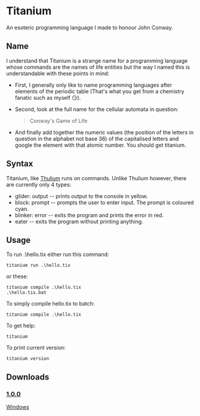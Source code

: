 # Titanium
 An esoteric programming language I made to honour John Conway.

## Name
 I understand that Titanium is a strange name for a programming language whose commands are the names of life entities but the way I named this is understandable with these points in mind:

 - First, I generally only like to name programming languages after elements of the periodic table (That's what you get from a chemistry fanatic such as myself 😏).
 
 - Second, look at the full name for the cellular automata in question: 
    > Conway's Game of Life

 - And finally add together the numeric values (the position of the letters in question in the alphabet not base 36) of the capitalised letters and google the element with that atomic number. You should get titanium.

## Syntax
 Titanium, like [Thulium](https://github.com/JavaCode7/Thulium) runs on commands. Unlike Thulium however, there are currently only 4 types:

 - glider: output -- prints output to the console in yellow.
 - block: prompt -- prompts the user to enter input. The prompt is coloured cyan.
 - blinker: error -- exits the program and prints the error in red.
 - eater -- exits the program without printing anything.

## Usage
 To run .\hello.tix either run this command:
 ```
 titanium run .\hello.tix
 ```
 or these:
 ```
 titanium compile .\hello.tix
 .\hello.tix.bat
 ```
 To simply compile hello.tix to batch:
 ```
 titanium compile .\hello.tix
 ```
 To get help:
 ```
 titanium
 ```
 To print current version:
 ```
 titanium version
 ```

## Downloads

### [1.0.0](https://github.com/JavaCode7/Titanium/releases/tag/v1.0.0)
[Windows](https://github.com/JavaCode7/Titanium/releases/download/v1.0.0/titanium-1.0.0.zip)